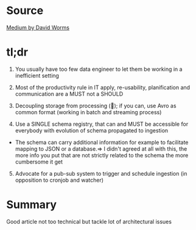 # Source

[Medium by David Worms](https://medium.com/@wdavidw/data-lake-ingestion-best-practices-3fddf30e11f5)

# tl;dr

1. You usually have too few data engineer to let them be working in a inefficient setting

2. Most of the productivity rule in IT apply, re-usability, planification and communication are a MUST not a SHOULD


3. Decoupling storage from processing (:100:); if you can, use Avro as common format (working in batch and streaming process)


4. Use a SINGLE schema registry, that can and MUST be accessible for everybody with evolution of schema propagated to ingestion

- The schema can carry additional information for example to facilitate mapping to JSON or a database.=> I didn't agreed at all with this, the more info you put that are not strictly related to the schema the more cumbersome it get


5. Advocate for a pub-sub system to trigger and schedule ingestion (in opposition to cronjob and watcher)

# Summary

Good article not too technical but tackle lot of architectural issues
